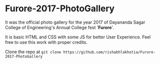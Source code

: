 # Furore-2017-PhotoGallery
It was the official photo gallery for the year 2017 of Dayananda Sagar College of Engineering's Annual College fest '**Furore**'.

It is basic HTML and CSS with some JS for better User Experience.
Feel free to use this work with proper credits.

Clone the repo at `git clone https://github.com/rishabhlakhotia/Furore-2017-PhotoGallery` 
